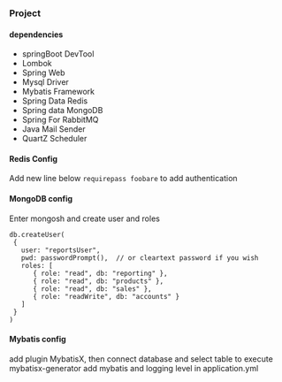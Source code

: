 ### Project 

#### dependencies
- springBoot DevTool
- Lombok
- Spring Web
- Mysql Driver
- Mybatis Framework
- Spring Data Redis
- Spring data MongoDB
- Spring For RabbitMQ
- Java Mail Sender
- QuartZ Scheduler

#### Redis Config
Add new line below `requirepass foobare`  to add authentication

#### MongoDB config
Enter mongosh and create user and roles 
```
db.createUser(
 {
   user: "reportsUser",
   pwd: passwordPrompt(),  // or cleartext password if you wish
   roles: [
      { role: "read", db: "reporting" },
      { role: "read", db: "products" },
      { role: "read", db: "sales" },
      { role: "readWrite", db: "accounts" }
   ]
 }
)
```
#### Mybatis config
add plugin MybatisX, then connect database and select table to execute mybatisx-generator
add mybatis and logging level in application.yml